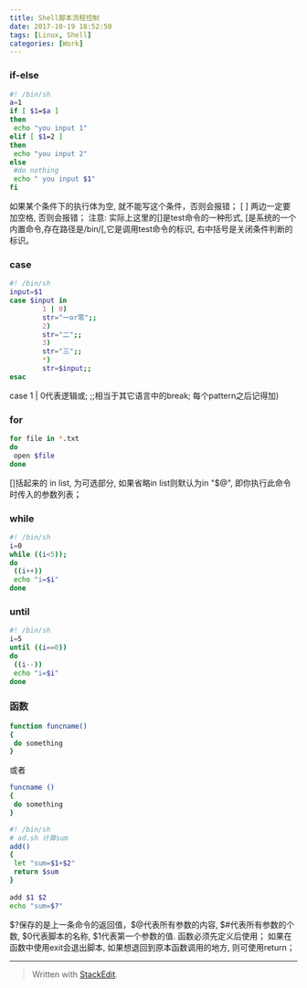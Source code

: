 ```yaml
---
title: Shell脚本流程控制
date: 2017-10-19 18:52:50
tags: [Linux, Shell]
categories: [Work]
---
```



### if-else
``` sh
#! /bin/sh
a=1
if [ $1=$a ]
then
 echo "you input 1"
elif [ $1=2 ]
then
 echo "you input 2"
else
 #do nothing
 echo " you input $1"
fi
```
如果某个条件下的执行体为空, 就不能写这个条件，否则会报错；
 [ ] 两边一定要加空格, 否则会报错；
注意: 实际上这里的[]是test命令的一种形式, [是系统的一个内置命令,存在路径是/bin/[,它是调用test命令的标识, 右中括号是关闭条件判断的标识。

### case
``` sh
#! /bin/sh
input=$1
case $input in
        1 | 0)
        str="一or零";;
        2)
        str="二";;
        3)
        str="三";;
        *)
        str=$input;;
esac
```
case 1 | 0代表逻辑或;
;;相当于其它语言中的break;
每个pattern之后记得加)

### for
``` sh
for file in *.txt
do
 open $file
done
```
[]括起来的 in list, 为可选部分, 如果省略in list则默认为in "$@", 即你执行此命令时传入的参数列表；

### while
``` sh
#! /bin/sh
i=0
while ((i<5));
do
 ((i++))
 echo "i=$i"
done
```

### until
``` sh
#! /bin/sh
i=5
until ((i==0))
do
 ((i--))
 echo "i=$i"
done
```

### 函数
``` sh
function funcname()
{
 do something
}
```
或者
``` sh
funcname ()
{
 do something
}
```

``` sh
#! /bin/sh
# ad.sh 计算sum
add()
{
 let "sum=$1+$2"
 return $sum
}
 
add $1 $2
echo "sum=$?"
```

\$?保存的是上一条命令的返回值，\$@代表所有参数的内容, \$#代表所有参数的个数, \$0代表脚本的名称, \$1代表第一个参数的值.
函数必须先定义后使用；
如果在函数中使用exit会退出脚本, 如果想退回到原本函数调用的地方, 则可使用return；

---
> Written with [StackEdit](https://stackedit.io/).
